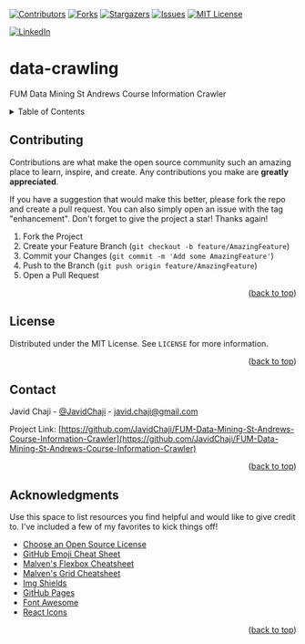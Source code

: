 <a name="readme-top"></a>


[![Contributors][contributors-shield]][contributors-url]
[![Forks][forks-shield]][forks-url]
[![Stargazers][stars-shield]][stars-url]
[![Issues][issues-shield]][issues-url]
[![MIT License][license-shield]][license-url]



[![LinkedIn][linkedin-shield]][javid-linkedin-url]

# data-crawling

FUM Data Mining St Andrews Course Information Crawler




<!-- TABLE OF CONTENTS -->
<details>
  <summary>Table of Contents</summary>
  <ol>
    <li>
      <a href="#about-the-project">About The Project</a>
      <ul>
        <li><a href="#built-with">Built With</a></li>
      </ul>
    </li>
    <li>
      <a href="#getting-started">Getting Started</a>
      <ul>
        <li><a href="#prerequisites">Prerequisites</a></li>
        <li><a href="#installation">Installation</a></li>
      </ul>
    </li>
    <li><a href="#usage">Usage</a></li>
    <li><a href="#roadmap">Roadmap</a></li>
    <li><a href="#contributing">Contributing</a></li>
    <li><a href="#license">License</a></li>
    <li><a href="#contact">Contact</a></li>
    <li><a href="#acknowledgments">Acknowledgments</a></li>
  </ol>
</details>





<!-- CONTRIBUTING -->
## Contributing

Contributions are what make the open source community such an amazing place to learn, inspire, and create. Any contributions you make are **greatly appreciated**.

If you have a suggestion that would make this better, please fork the repo and create a pull request. You can also simply open an issue with the tag "enhancement".
Don't forget to give the project a star! Thanks again!

1. Fork the Project
2. Create your Feature Branch (`git checkout -b feature/AmazingFeature`)
3. Commit your Changes (`git commit -m 'Add some AmazingFeature'`)
4. Push to the Branch (`git push origin feature/AmazingFeature`)
5. Open a Pull Request

<p align="right">(<a href="#readme-top">back to top</a>)</p>





<!-- LICENSE -->
## License

Distributed under the MIT License. See `LICENSE` for more information.

<p align="right">(<a href="#readme-top">back to top</a>)</p>


<!-- CONTACT -->
## Contact

Javid Chaji - [@JavidChaji](https://twitter.com/JavidChaji) - javid.chaji@gmail.com

Project Link: [https://github.com/JavidChaji/FUM-Data-Mining-St-Andrews-Course-Information-Crawler](https://github.com/JavidChaji/FUM-Data-Mining-St-Andrews-Course-Information-Crawler)

<p align="right">(<a href="#readme-top">back to top</a>)</p>




<!-- ACKNOWLEDGMENTS -->
## Acknowledgments

Use this space to list resources you find helpful and would like to give credit to. I've included a few of my favorites to kick things off!

* [Choose an Open Source License](https://choosealicense.com)
* [GitHub Emoji Cheat Sheet](https://www.webpagefx.com/tools/emoji-cheat-sheet)
* [Malven's Flexbox Cheatsheet](https://flexbox.malven.co/)
* [Malven's Grid Cheatsheet](https://grid.malven.co/)
* [Img Shields](https://shields.io)
* [GitHub Pages](https://pages.github.com)
* [Font Awesome](https://fontawesome.com)
* [React Icons](https://react-icons.github.io/react-icons/search)

<p align="right">(<a href="#readme-top">back to top</a>)</p>





<!-- MARKDOWN LINKS & IMAGES -->
<!-- https://www.markdownguide.org/basic-syntax/#reference-style-links -->
<!-- https://ileriayo.github.io/markdown-badges/ -->

<!-- Contributors -->
[contributors-shield]: https://img.shields.io/github/contributors/javidchaji/FUM-Data-Mining-St-Andrews-Course-Information-Crawler.svg?style=for-the-badge

[contributors-url]: https://github.com/javidchaji/FUM-Data-Mining-St-Andrews-Course-Information-Crawler/graphs/contributors

<!-- Forks -->
[forks-shield]: https://img.shields.io/github/forks/javidchaji/FUM-Data-Mining-St-Andrews-Course-Information-Crawler.svg?style=for-the-badge

[forks-url]: https://github.com/javidchaji/FUM-Data-Mining-St-Andrews-Course-Information-Crawler/network/members


<!-- Stars -->
[stars-shield]: https://img.shields.io/github/stars/javidchaji/FUM-Data-Mining-St-Andrews-Course-Information-Crawler.svg?style=for-the-badge

[stars-url]: https://github.com/javidchaji/FUM-Data-Mining-St-Andrews-Course-Information-Crawler/stargazers


<!-- Issues -->
[issues-shield]: https://img.shields.io/github/issues/javidchaji/FUM-Data-Mining-St-Andrews-Course-Information-Crawler.svg?style=for-the-badge

[issues-url]: https://github.com/javidchaji/FUM-Data-Mining-St-Andrews-Course-Information-Crawler/issues


<!-- License -->
[license-shield]: https://img.shields.io/github/license/javidchaji/FUM-Data-Mining-St-Andrews-Course-Information-Crawler.svg?style=for-the-badge

[license-url]: https://github.com/javidchaji/FUM-Data-Mining-St-Andrews-Course-Information-Crawler/blob/master/LICENSE


<!-- Linkedin -->
[linkedin-shield]: https://img.shields.io/badge/linkedin-%230077B5.svg?style=for-the-badge&logo=linkedin&logoColor=white

[javid-linkedin-url]: https://linkedin.com/in/javidchaji
